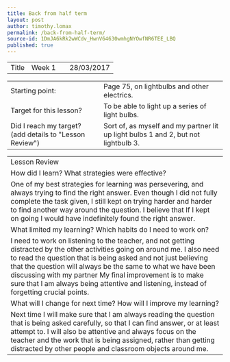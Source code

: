 ```yaml
---
title: Back from half term
layout: post
author: timothy.lomax
permalink: /back-from-half-term/
source-id: 1DmJA6kRk2wWCdv_HwnV64630wmhgNYOwfNR6TEE_LBQ
published: true
---
```

<table>
  <tr>
    <td>Title</td>
    <td>
Week 1</td>
    <td></td>
    <td>28/03/2017</td>
  </tr>
</table>


<table>
  <tr>
    <td>Starting point:</td>
    <td>Page 75, on lightbulbs and other electrics.</td>
  </tr>
  <tr>
    <td>Target for this lesson?</td>
    <td>To be able to light up a series of light bulbs.</td>
  </tr>
  <tr>
    <td>Did I reach my target? 
(add details to "Lesson Review")</td>
    <td>Sort of, as myself and my partner lit up light bulbs 1 and 2, but not lightbulb 3.</td>
  </tr>
</table>


<table>
  <tr>
    <td>Lesson Review</td>
  </tr>
  <tr>
    <td>How did I learn? What strategies were effective? </td>
  </tr>
  <tr>
    <td>One of my best strategies for learning was persevering, and always trying to find the right answer. Even though I did not fully complete the task given, I still kept on trying harder and harder to find another way around the question. I believe that If I kept on going I would have indefinitely found the right answer.</td>
  </tr>
  <tr>
    <td>What limited my learning? Which habits do I need to work on? </td>
  </tr>
  <tr>
    <td>I need to work on listening to the teacher, and not getting distracted by the other activities going on around me. I also need to read the question that is being asked and not just believing that the question will always be the same to what we have been discussing with my partner My final improvement is to make sure that I am always being attentive and listening, instead of forgetting crucial points. </td>
  </tr>
  <tr>
    <td>What will I change for next time? How will I improve my learning?</td>
  </tr>
  <tr>
    <td>Next time I will make sure that I am always reading the question that is being asked carefully, so that I can find answer, or at least attempt to. I will also be attentive and always focus on the teacher and the work that is being assigned, rather than getting distracted by other people and classroom objects around me.</td>
  </tr>
</table>


